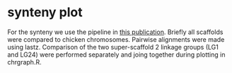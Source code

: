 # synteny plot 

For the synteny we use the pipeline in [this publication](https://www.pnas.org/doi/abs/10.1073/pnas.2112494118?url_ver=Z39.88-2003&rfr_id=ori:rid:crossref.org&rfr_dat=cr_pub%20%200pubmed). Briefly all scaffolds were compared to chicken chromosomes. Pairwise alignments were made using lastz. Comparison of the two super-scaffold 2 linkage groups (LG1 and LG24) were performed separately and joing together during plotting in chrgraph.R. 


